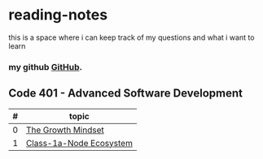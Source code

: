 # reading-notes
this is a space where i can keep track of my questions and what i want to learn
### **my github [GitHub](https://github.com/AnasNemrawi).**
## Code 401 - Advanced Software Development
| #   | topic                                                                                            |
|-----|--------------------------------------------------------------------------------------------------|
| 0   |[The Growth Mindset](./reading-notes/TheGrowthMindset.md)|
| 1   |[Class-1a-Node Ecosystem](./reading-notes/Class-1a-NodeEcosystem.md)       |
